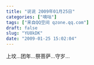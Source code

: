 ```yaml
---
title: "说说 2009年01月25日"
categories: ["嘀咕"]
tags: ["来自QQ空间 qzone.qq.com"]
draft: false
slug: "YU8kDK"
date: "2009-01-25 15:02:04"
---
```


上坟…团年…祭菩萨…守岁…
